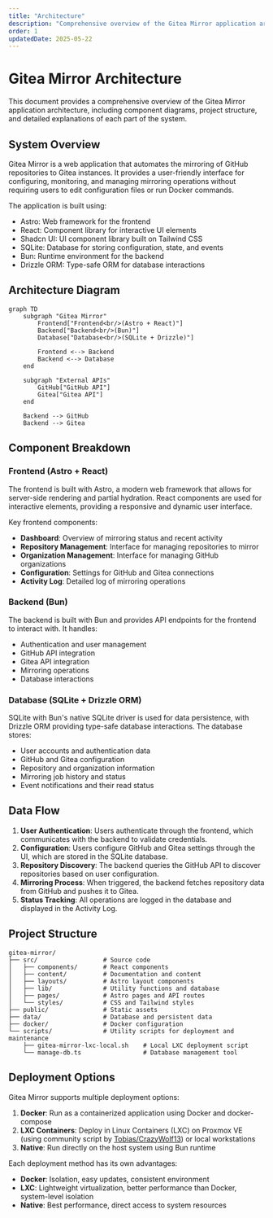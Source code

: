 ```yaml
---
title: "Architecture"
description: "Comprehensive overview of the Gitea Mirror application architecture."
order: 1
updatedDate: 2025-05-22
---
```


<div class="mb-6">
  <h1 class="text-2xl font-bold text-foreground">Gitea Mirror Architecture</h1>
  <p class="text-muted-foreground mt-2">This document provides a comprehensive overview of the Gitea Mirror application architecture, including component diagrams, project structure, and detailed explanations of each part of the system.</p>
</div>

## System Overview

<div class="mb-4">
  <p class="text-muted-foreground">Gitea Mirror is a web application that automates the mirroring of GitHub repositories to Gitea instances. It provides a user-friendly interface for configuring, monitoring, and managing mirroring operations without requiring users to edit configuration files or run Docker commands.</p>
</div>

The application is built using:

- <span class="font-semibold text-foreground">Astro</span>: Web framework for the frontend
- <span class="font-semibold text-foreground">React</span>: Component library for interactive UI elements
- <span class="font-semibold text-foreground">Shadcn UI</span>: UI component library built on Tailwind CSS
- <span class="font-semibold text-foreground">SQLite</span>: Database for storing configuration, state, and events
- <span class="font-semibold text-foreground">Bun</span>: Runtime environment for the backend
- <span class="font-semibold text-foreground">Drizzle ORM</span>: Type-safe ORM for database interactions

## Architecture Diagram

```mermaid
graph TD
    subgraph "Gitea Mirror"
        Frontend["Frontend<br/>(Astro + React)"]
        Backend["Backend<br/>(Bun)"]
        Database["Database<br/>(SQLite + Drizzle)"]

        Frontend <--> Backend
        Backend <--> Database
    end

    subgraph "External APIs"
        GitHub["GitHub API"]
        Gitea["Gitea API"]
    end

    Backend --> GitHub
    Backend --> Gitea
```

## Component Breakdown

### Frontend (Astro + React)

The frontend is built with Astro, a modern web framework that allows for server-side rendering and partial hydration. React components are used for interactive elements, providing a responsive and dynamic user interface.

Key frontend components:

- **Dashboard**: Overview of mirroring status and recent activity
- **Repository Management**: Interface for managing repositories to mirror
- **Organization Management**: Interface for managing GitHub organizations
- **Configuration**: Settings for GitHub and Gitea connections
- **Activity Log**: Detailed log of mirroring operations

### Backend (Bun)

The backend is built with Bun and provides API endpoints for the frontend to interact with. It handles:

- Authentication and user management
- GitHub API integration
- Gitea API integration
- Mirroring operations
- Database interactions

### Database (SQLite + Drizzle ORM)

SQLite with Bun's native SQLite driver is used for data persistence, with Drizzle ORM providing type-safe database interactions. The database stores:

- User accounts and authentication data
- GitHub and Gitea configuration
- Repository and organization information
- Mirroring job history and status
- Event notifications and their read status

## Data Flow

1. **User Authentication**: Users authenticate through the frontend, which communicates with the backend to validate credentials.
2. **Configuration**: Users configure GitHub and Gitea settings through the UI, which are stored in the SQLite database.
3. **Repository Discovery**: The backend queries the GitHub API to discover repositories based on user configuration.
4. **Mirroring Process**: When triggered, the backend fetches repository data from GitHub and pushes it to Gitea.
5. **Status Tracking**: All operations are logged in the database and displayed in the Activity Log.

## Project Structure

```
gitea-mirror/
├── src/                  # Source code
│   ├── components/       # React components
│   ├── content/          # Documentation and content
│   ├── layouts/          # Astro layout components
│   ├── lib/              # Utility functions and database
│   ├── pages/            # Astro pages and API routes
│   └── styles/           # CSS and Tailwind styles
├── public/               # Static assets
├── data/                 # Database and persistent data
├── docker/               # Docker configuration
└── scripts/              # Utility scripts for deployment and maintenance
    ├── gitea-mirror-lxc-local.sh    # Local LXC deployment script
    └── manage-db.ts                 # Database management tool
```

## Deployment Options

Gitea Mirror supports multiple deployment options:

1. **Docker**: Run as a containerized application using Docker and docker-compose
2. **LXC Containers**: Deploy in Linux Containers (LXC) on Proxmox VE (using community script by [Tobias/CrazyWolf13](https://github.com/CrazyWolf13)) or local workstations
3. **Native**: Run directly on the host system using Bun runtime

Each deployment method has its own advantages:

- **Docker**: Isolation, easy updates, consistent environment
- **LXC**: Lightweight virtualization, better performance than Docker, system-level isolation
- **Native**: Best performance, direct access to system resources
